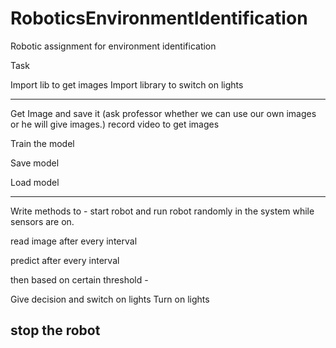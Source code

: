 # RoboticsEnvironmentIdentification
Robotic assignment for environment identification



Task 

Import lib to get images
Import library to switch on lights


--------------
Get Image and save it (ask professor whether we can use our own images or he will give images.)
record video to get images

Train the model

Save model

Load model

------------

Write methods to -
start robot and run robot randomly in the system while sensors are on.

read image after every interval

predict after every interval

then based on certain threshold -

Give decision and switch on lights
Turn on lights

stop the robot
-----------------






